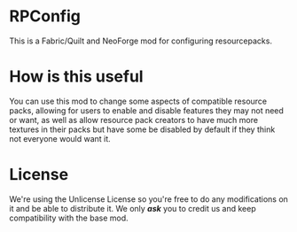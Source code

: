 # RPConfig
This is a Fabric/Quilt and NeoForge mod for configuring resourcepacks.

# How is this useful
You can use this mod to change some aspects of compatible resource packs, allowing for users to enable and disable features they may not need or want, as well as allow resource pack creators to have much more textures in their packs but have some be disabled by default if they think not everyone would want it.

# License
We're using the Unlicense License so you're free to do any modifications on it and be able to distribute it. We only ***ask*** you to credit us and keep compatibility with the base mod.
